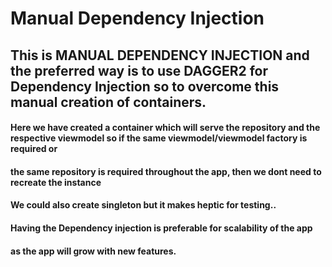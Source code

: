 # Manual Dependency Injection

 ## This is MANUAL DEPENDENCY INJECTION and the preferred way is to use DAGGER2 for Dependency Injection so to overcome this manual creation of containers.


#### Here we have created a container which will serve the repository and the respective viewmodel so if the same viewmodel/viewmodel factory is required or
#### the same repository is required throughout the app, then we dont need to recreate the instance
#### We could also create singleton but it makes heptic for testing..
#### Having the Dependency injection is preferable for scalability of the app
#### as the app will grow with new features.
     
